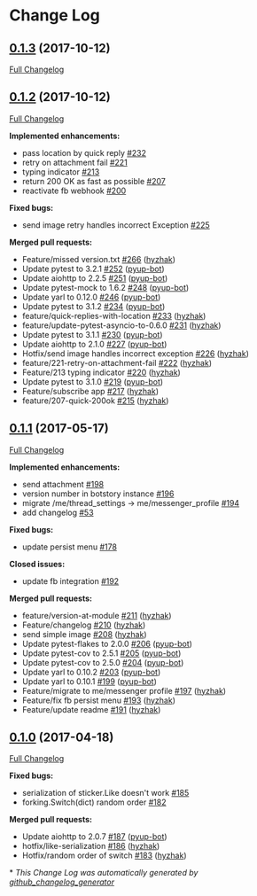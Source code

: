 # Change Log

## [0.1.3](https://github.com/botstory/botstory/tree/0.1.3) (2017-10-12)
[Full Changelog](https://github.com/botstory/botstory/compare/0.1.2...0.1.3)

## [0.1.2](https://github.com/botstory/botstory/tree/0.1.2) (2017-10-12)
[Full Changelog](https://github.com/botstory/botstory/compare/0.1.1...0.1.2)

**Implemented enhancements:**

- pass location by quick reply [\#232](https://github.com/botstory/botstory/issues/232)
- retry on attachment fail [\#221](https://github.com/botstory/botstory/issues/221)
- typing indicator [\#213](https://github.com/botstory/botstory/issues/213)
- return 200 OK as fast as possible [\#207](https://github.com/botstory/botstory/issues/207)
- reactivate fb webhook [\#200](https://github.com/botstory/botstory/issues/200)

**Fixed bugs:**

- send image retry handles incorrect Exception [\#225](https://github.com/botstory/botstory/issues/225)

**Merged pull requests:**

- Feature/missed version.txt [\#266](https://github.com/botstory/botstory/pull/266) ([hyzhak](https://github.com/hyzhak))
- Update pytest to 3.2.1 [\#252](https://github.com/botstory/botstory/pull/252) ([pyup-bot](https://github.com/pyup-bot))
- Update aiohttp to 2.2.5 [\#251](https://github.com/botstory/botstory/pull/251) ([pyup-bot](https://github.com/pyup-bot))
- Update pytest-mock to 1.6.2 [\#248](https://github.com/botstory/botstory/pull/248) ([pyup-bot](https://github.com/pyup-bot))
- Update yarl to 0.12.0 [\#246](https://github.com/botstory/botstory/pull/246) ([pyup-bot](https://github.com/pyup-bot))
- Update pytest to 3.1.2 [\#234](https://github.com/botstory/botstory/pull/234) ([pyup-bot](https://github.com/pyup-bot))
- feature/quick-replies-with-location [\#233](https://github.com/botstory/botstory/pull/233) ([hyzhak](https://github.com/hyzhak))
- feature/update-pytest-asyncio-to-0.6.0 [\#231](https://github.com/botstory/botstory/pull/231) ([hyzhak](https://github.com/hyzhak))
- Update pytest to 3.1.1 [\#230](https://github.com/botstory/botstory/pull/230) ([pyup-bot](https://github.com/pyup-bot))
- Update aiohttp to 2.1.0 [\#227](https://github.com/botstory/botstory/pull/227) ([pyup-bot](https://github.com/pyup-bot))
- Hotfix/send image handles incorrect exception [\#226](https://github.com/botstory/botstory/pull/226) ([hyzhak](https://github.com/hyzhak))
- feature/221-retry-on-attachment-fail [\#222](https://github.com/botstory/botstory/pull/222) ([hyzhak](https://github.com/hyzhak))
- Feature/213 typing indicator [\#220](https://github.com/botstory/botstory/pull/220) ([hyzhak](https://github.com/hyzhak))
- Update pytest to 3.1.0 [\#219](https://github.com/botstory/botstory/pull/219) ([pyup-bot](https://github.com/pyup-bot))
- Feature/subscribe app [\#217](https://github.com/botstory/botstory/pull/217) ([hyzhak](https://github.com/hyzhak))
- feature/207-quick-200ok [\#215](https://github.com/botstory/botstory/pull/215) ([hyzhak](https://github.com/hyzhak))

## [0.1.1](https://github.com/botstory/botstory/tree/0.1.1) (2017-05-17)
[Full Changelog](https://github.com/botstory/botstory/compare/0.1.0...0.1.1)

**Implemented enhancements:**

- send attachment [\#198](https://github.com/botstory/botstory/issues/198)
- version number in botstory instance [\#196](https://github.com/botstory/botstory/issues/196)
- migrate /me/thread\_settings -\> me/messenger\_profile [\#194](https://github.com/botstory/botstory/issues/194)
- add changelog [\#53](https://github.com/botstory/botstory/issues/53)

**Fixed bugs:**

- update persist menu [\#178](https://github.com/botstory/botstory/issues/178)

**Closed issues:**

- update fb integration [\#192](https://github.com/botstory/botstory/issues/192)

**Merged pull requests:**

- feature/version-at-module [\#211](https://github.com/botstory/botstory/pull/211) ([hyzhak](https://github.com/hyzhak))
- Feature/changelog [\#210](https://github.com/botstory/botstory/pull/210) ([hyzhak](https://github.com/hyzhak))
- send simple image [\#208](https://github.com/botstory/botstory/pull/208) ([hyzhak](https://github.com/hyzhak))
- Update pytest-flakes to 2.0.0 [\#206](https://github.com/botstory/botstory/pull/206) ([pyup-bot](https://github.com/pyup-bot))
- Update pytest-cov to 2.5.1 [\#205](https://github.com/botstory/botstory/pull/205) ([pyup-bot](https://github.com/pyup-bot))
- Update pytest-cov to 2.5.0 [\#204](https://github.com/botstory/botstory/pull/204) ([pyup-bot](https://github.com/pyup-bot))
- Update yarl to 0.10.2 [\#203](https://github.com/botstory/botstory/pull/203) ([pyup-bot](https://github.com/pyup-bot))
- Update yarl to 0.10.1 [\#199](https://github.com/botstory/botstory/pull/199) ([pyup-bot](https://github.com/pyup-bot))
- Feature/migrate to me/messenger profile [\#197](https://github.com/botstory/botstory/pull/197) ([hyzhak](https://github.com/hyzhak))
- Feature/fix fb persist menu [\#193](https://github.com/botstory/botstory/pull/193) ([hyzhak](https://github.com/hyzhak))
- Feature/update readme [\#191](https://github.com/botstory/botstory/pull/191) ([hyzhak](https://github.com/hyzhak))

## [0.1.0](https://github.com/botstory/botstory/tree/0.1.0) (2017-04-18)
[Full Changelog](https://github.com/botstory/botstory/compare/0.0.63...0.1.0)

**Fixed bugs:**

- serialization of sticker.Like doesn't work [\#185](https://github.com/botstory/botstory/issues/185)
- forking.Switch\(dict\) random order [\#182](https://github.com/botstory/botstory/issues/182)

**Merged pull requests:**

- Update aiohttp to 2.0.7 [\#187](https://github.com/botstory/botstory/pull/187) ([pyup-bot](https://github.com/pyup-bot))
- hotfix/like-serialization [\#186](https://github.com/botstory/botstory/pull/186) ([hyzhak](https://github.com/hyzhak))
- Hotfix/random order of switch [\#183](https://github.com/botstory/botstory/pull/183) ([hyzhak](https://github.com/hyzhak))



\* *This Change Log was automatically generated by [github_changelog_generator](https://github.com/skywinder/Github-Changelog-Generator)*